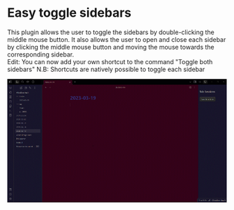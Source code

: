 # Easy toggle sidebars 
  
This plugin allows the user to toggle the sidebars by double-clicking the middle mouse button. It also allows the user to open and close each sidebar by clicking the middle mouse button and moving the mouse towards the corresponding sidebar.  
Edit: You can now add your own shortcut to the command "Toggle both sidebars"
N.B: Shortcuts are natively possible to toggle each sidebar
  
![demo](toggle-panels.gif)
